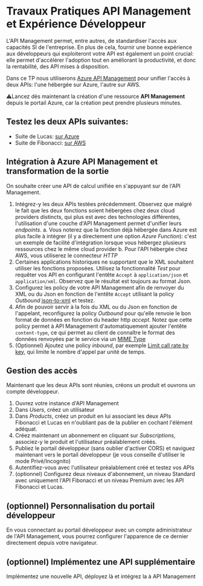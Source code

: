 # Travaux Pratiques API Management et Expérience Développeur
L'API Management permet, entre autres, de standardiser l'accès aux capacités SI de l'entreprise. En plus de cela, fournir une bonne expérience aux développeurs qui exploiteront votre API est également un point crucial: elle permet d'accélérer l'adoption tout en améliorant la productivité, et donc la rentabilité, des API mises à disposition.

Dans ce TP nous utiliserons [Azure API Management](https://azure.microsoft.com/fr-fr/services/api-management/) pour unifier l'accès à deux APIs: l'une hébergée sur Azure, l'autre sur AWS.

⚠️Lancez dès maintenant la création d'une ressource **API Management** depuis le portail Azure, car la création peut prendre plusieurs minutes.

## Testez les deux APIs suivantes:
 - Suite de Lucas: [sur Azure](https://apilucas.azurewebsites.net/api/LucasHttpTrigger?code=wzcWv0pcr5far3GrpfhjuC/8EgOC9XKODUBLkIj7BKaU1XLcbTdefA==)
 - Suite de Fibonacci: [sur AWS](https://k2xmw15bkd.execute-api.eu-west-3.amazonaws.com/default/apifibo)

## Intégration à Azure API Management et transformation de la sortie
On souhaite créer une API de calcul unifiée en s'appuyant sur de l'API Management.
1. Intégrez-y les deux APIs testées précédemment. Observez que malgré le fait que les deux fonctions soient hébergées chez deux cloud providers distincts, qui plus est avec des technologies différentes, l'utilisation d'une couche d'API Management permet d'unifier leurs *endpoints*.
    a. Vous noterez que la fonction déjà hébergée dans Azure est plus facile à intégrer (il y a directement une option *Azure Function*): c'est un exemple de facilité d'intégration lorsque vous hébergez plusieurs ressources chez le même cloud provider
    b. Pour l'API hébergée chez AWS, vous utiliserez le connecteur *HTTP*
2. Certaines applications historiques ne supportant que le XML souhaitent utiliser les fonctions proposées. Utilisez la fonctionnalité *Test* pour requêter vos API en configurant l'entête `Accept` à `application/json` et `application/xml`. Observez que le résultat est toujours au format Json.
3. Configurez les policy de votre API Management afin de renvoyer du XML ou du Json en fonction de l'entête `Accept` utilisant la policy *Outbound* [json-to-xml](https://docs.microsoft.com/en-us/azure/api-management/api-management-transformation-policies#ConvertJSONtoXML) et testez.
4. Afin de pouvoir servir à la fois du XML ou du Json en fonction de l'appelant, reconfigurez la policy *Outbound* pour qu'elle renvoie le bon format de données en fonction du header http *accept*. Notez que cette policy permet à API Management d'automatiquement ajouter l'entête `content-type`, ce qui permet au client de connaître le format des données renvoyées par le service via un [MIME Type](https://developer.mozilla.org/en-US/docs/Glossary/MIME_type)
6. (Optionnel) Ajoutez une policy *inbound*, par exemple [Limit call rate by key](https://docs.microsoft.com/en-us/azure/api-management/api-management-access-restriction-policies#LimitCallRateByKey), qui limite le nombre d'appel par unité de temps.

## Gestion des accès
Maintenant que les deux APIs sont réunies, créons un produit et ouvrons un compte développeur.
1. Ouvrez votre instance d'API Management
2. Dans *Users*, créez un utilisateur
3. Dans *Products*, créez un produit en lui associant les deux APIs Fibonacci et Lucas en n'oubliant pas de la publier en cochant l'élément adéquat.
4. Créez maintenant un abonnement en cliquant sur *Subscriptions*, associez-y le produit et l'utilisateur préalablement créés. 
5. Publiez le portail développeur (sans oublier d'activer CORS) et naviguez maintenant vers le portail développeur (je vous conseille d'utiliser le mode Privé/Incognito)
6. Autentifiez-vous avec l'utilisateur préalablement créé et testez vos APIs
7. (optionnel) Configurez deux niveaux d'abonnement, un niveau Standard avec uniquement l'API Fibonacci et un niveau Premium avec les API Fibonacci et Lucas.

## (optionnel) Personnalisation du portail développeur
En vous connectant au portail développeur avec un compte administrateur de l'API Management, vous pourrez configurer l'apparence de ce dernier directement depuis votre navigateur.

## (optionnel) Implémentez une API supplémentaire
Implémentez une nouvelle API, déployez là et intégrez la à API Management